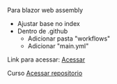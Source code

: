 Para blazor web assembly
* Ajustar base no index
* Dentro de .github
  - Adicionar pasta "workflows"
  - Adicionar "main.yml"
 

Link para acessar:
[Acessar](https://eliannasatto.github.io/PWA_GitHubPages_Test)


Curso
[Acessar repositorio](https://github.com/balta-io/3006)

